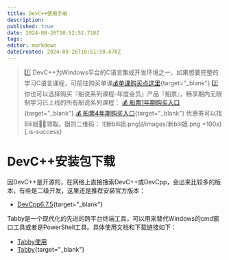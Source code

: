 ```yaml
---
title: DevC++使用手册
description: 
published: true
date: 2024-08-26T10:52:52.718Z
tags: 
editor: markdown
dateCreated: 2024-08-26T10:51:50.670Z
---
```


> :one: DevC++为Windows平台的C语言集成开发环境之一，如果想要完整的学习C语言课程，可前往购买单课[💰单课购买点这里](https://www.bilibili.com/cheese/play/ss3380){target="_blank"}
> :two: 你也可以选择购买『船说系列课程-年度会员』产品『船票』，畅享期内无限制学习已上线的所有船说系列课程：
[💰 船票1年期购买入口](https://b23.tv/uCOhTk2){target="_blank"}
[💰 船票4年期购买入口](https://b23.tv/vU6TsQU){target="_blank"}
优惠券可以找Bili姐👩‍💻领取。姐的二维码：
![新bili姐.png](/images/新bili姐.png =100x)
{.is-success}


# DevC++安装包下载

因DevC++是开源的，在网络上直接搜索DevC++或DevCpp，会出来比较多的版本，有些是二级开发，这里还是推荐安装官方版本：
- [DevCpp6.7.5](https://pan.baidu.com/s/1veN2Sxy5qkhY2w2UUZcHyA?pwd=vkac){target="_blank"}

Tabby是一个现代化的先进的跨平台终端工具，可以用来替代Windows的cmd窗口工具或者是PowerShell工具。具体使用文档和下载链接如下：
- [Tabby使用](/courses_resource/cloud_usage/快速使用云环境)
- [Tabby](https://pan.baidu.com/s/1BmCOxvg9SC4JPBolnoAvmw?pwd=46fk){target="_blank"}
